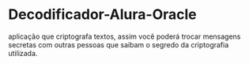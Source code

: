 # Decodificador-Alura-Oracle
aplicação que criptografa textos, assim você poderá trocar mensagens secretas com outras pessoas que saibam o segredo da criptografia utilizada.  
